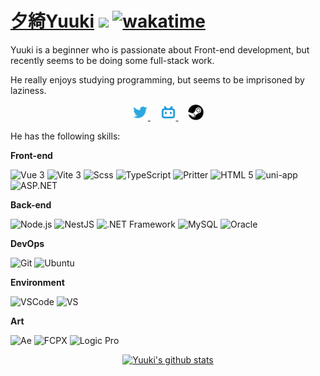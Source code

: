 # [夕綺Yuuki](https://kira.cool)  ![](https://visitor-badge.laobi.icu/badge?page_id=AiYuuki.readme) [![wakatime](https://wakatime.com/badge/user/3f765baf-d9e0-4616-a60d-c3492d41388c.svg)](https://wakatime.com/@3f765baf-d9e0-4616-a60d-c3492d41388c)

Yuuki is a beginner who is passionate about Front-end development, but recently seems to be doing some full-stack work.

He really enjoys studying programming, but seems to be imprisoned by laziness.

<p align="center">
    <a href="https://twitter.com/JindaiYuuki">
        <img alt="JindaiYuuki | Twitter" width="25px" src="https://raw.githubusercontent.com/AiYuuki/AiYuuki/main/assets/twitter.svg">
    </a>&nbsp&nbsp&nbsp
    <a href="https://space.bilibili.com/2719828">
        <img alt="JindaiYuuki | Bilibili" width="25px" src="https://raw.githubusercontent.com/AiYuuki/AiYuuki/main/assets/bilibili.svg">
    </a>&nbsp&nbsp&nbsp
    <a href="https://steamcommunity.com/id/JindaiYuuki">
        <img alt="JindaiYuuki | Steam" width="25px" src="https://raw.githubusercontent.com/AiYuuki/AiYuuki/main/assets/steam.svg">
    </a>
</p>

He has the following skills:

**Front-end**

![Vue 3](https://img.shields.io/badge/-Vue-42b883?style=flat-square&logo=vue.js&logoColor=white)
![Vite 3](https://img.shields.io/badge/-Vite-646cff?style=flat-square&logo=vite&logoColor=white)
![Scss](https://img.shields.io/badge/-Sass-CC6699?style=flat-square&logo=sass&logoColor=white)
![TypeScript](https://img.shields.io/badge/-TypeScript-3178c6?style=flat-square&logo=typescript&logoColor=white)
![Pritter](https://img.shields.io/badge/-Prettier-f8bc45?style=flat-square&logo=prettier&logoColor=white)
![HTML 5](https://img.shields.io/badge/-HTML5-dd4b25?style=flat-square&logo=html5&logoColor=white)
![uni-app](https://img.shields.io/badge/-uniapp-42b983?style=flat-square&logo=umbraco&logoColor=white)
![ASP.NET](https://img.shields.io/badge/-ASP.NET-512bd4?style=flat-square&logo=.net&logoColor=white)

**Back-end**

![Node.js](https://img.shields.io/badge/-NodeJS-026e00?style=flat-square&logo=Node.js&logoColor=white)
![NestJS](https://img.shields.io/badge/-NestJS-e0234e?style=flat-square&logo=nestjs&logoColor=white)
![.NET Framework](https://img.shields.io/badge/-.NET%20Framework-512bd4?style=flat-square&logo=.net&logoColor=white)
![MySQL](https://img.shields.io/badge/-MySQL-3e6e93?style=flat-square&logo=mysql&logoColor=white)
![Oracle](https://img.shields.io/badge/-Oracle-c74634?style=flat-square&logo=oracle&logoColor=white)

**DevOps**

![Git](https://img.shields.io/badge/-Git-e84d31?style=flat-square&logo=git&logoColor=white)
![Ubuntu](https://img.shields.io/badge/-Ubuntu-e95420?style=flat-square&logo=ubuntu&logoColor=white)

**Environment**

![VSCode](https://img.shields.io/badge/Visual%20Studio%20Code-0066b8?style=flat-square&logo=visual-studio-code&logoColor=white)
![VS](https://img.shields.io/badge/Visual%20Studio-463668?style=flat-square&logo=visual-studio&logoColor=white)

**Art**

![Ae](https://img.shields.io/badge/After%20Effects-00005b?style=flat-square&logo=adobeaftereffects&logoColor=white)
![FCPX](https://img.shields.io/badge/Final%20Cut%20Pro-7d7b86?style=flat-square&logo=apple&logoColor=white)
![Logic Pro](https://img.shields.io/badge/Logic%20Pro-11120f?style=flat-square&logo=apple&logoColor=white)


<p align="center">
    <a href="https://github.com/AiYuuki">
        <img src="https://github-readme-stats.vercel.app/api?username=AiYuuki&show_icons=true&theme=vue&count_private=true" alt="Yuuki's github stats">
    </a>
</p>
